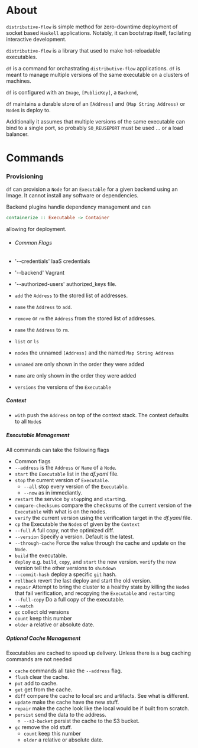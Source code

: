 # About

`distributive-flow` is simple method for zero-downtime deployment of socket based `Haskell` applications. Notably, it can bootstrap itself, facilating interactive development.

`distributive-flow` is a library that used to make hot-reloadable executables.  

`df` is a command for orchastrating `distributive-flow` applications. `df` is meant to manage multiple versions of the same executable on a clusters of machines. 

`df` is configured with an `Image`, `[PublicKey]`, a `Backend`,

`df` maintains a durable store of an `[Address]` and `(Map String Address)` or `Node`s is deploy to.

Additionally it assumes that multiple versions of the same executable can bind to a single port, so probably `SO_REUSEPORT` must be used ... or a load balancer.

# Commands

### Provisioning
`df` can provision a `Node` for an `Executable` for a given backend using an Image. It cannot install any software or dependencies. 

Backend plugins handle dependency management and can 
```haskell
containerize :: Executable -> Container
```
allowing for deployment. 

- ###### Common Flags

 - '--credentials' IaaS credentials
 - '--backend' Vagrant
 - '--authorized-users' authorized_keys file.
- `add` the `Address` to the stored list of addresses.
 - `name` the `Address` to `add`.
- `remove` or `rm` the `Address` from the stored list of addresses.
 - `name` the `Address` to `rm`.
- `list` or `ls`
 - `nodes` the unnamed `[Address]` and  the named `Map String Address`
  - `unnamed` are only shown in the order they were added
  - `name` are only shown in the order they were added
 - `versions` the versions of the `Executable`

##### Context
- `with` push the `Address` on top of the context stack. The context defaults to all `Node`s

##### Executable Management

All commands can take the following flags
- Common flags
 - `--address`  is the `Address` or `Name` of a `Node`.
- `start` the `Executable` list in the *df.yaml* file.
- `stop`  the current version of `Executable`.
  - `--all` stop every version of the `Executable`.
  - `--now` as in immediantly.
- `restart` the service by `stop`ping and `start`ing.
- `compare-checksums` compare the checksums of the current version of the `Executable` with what is on the nodes.
- `verify` the current version using the verification target in the *df.yaml* file.
- `cp` the Executable the `Node`s of given by the `Context`
 - `--full` A full copy, not the optimized diff.
 - `--version` Specify a version. Default is the latest.
 - `--through-cache` Force the value through the cache and update on the `Node`.
- `build` the executable.
- `deploy` e.g. `build`, `copy`, and `start` the new version. `verify` the new
  version tell the other versions to `shutdown`
 - `--commit-hash` deploy a specific `git` hash.
- `rollback` revert the last deploy and start the old version.
- `repair` Attempt to bring the cluster to a healthy state by killing the `Node`s that fail verification, and recopying the `Executable` and `restart`ing
 - `--full-copy` Do a full copy of the executable.
 - `--watch`
- `gc` collect old versions
 - `count` keep this number
 - `older` a relative or absolute date.

##### Optional Cache Management
Executables are cached to speed up delivery. Unless there is a bug caching commands are not needed
- `cache` commands all take the `--address` flag.
 - `flush` clear the cache.
 - `put` add to cache.
 - `get` get from the cache.
 - `diff` compare the cache to local src and artifacts. See what is different.
 - `update` make the cache have the new stuff.
 - `repair` make the cache look like the local would be if built from scratch.
 - `persist` send the data to the address.
   - `--s3-bucket` persist the cache to the S3 bucket.  
 - `gc` remove the old stuff.
   - `count` keep this number
   - `older` a relative or absolute date.
